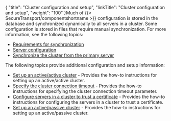 {
    "title": "Cluster configuration and setup",
    "linkTitle": "Cluster configuration and setup",
    "weight": "100"
}Much of {{< SecureTransport/componentshortname  >}} configuration is stored in the database and synchronized dynamically to all servers in a cluster. Some configuration is stored in files that require manual synchronization. For more information, see the following topics:

-   <a href="../c_st_managestandardcluster/c_st_standard_cluster_synchronization#Requirem" class="MCXref xref">Requirements for synchronization</a>
-   <a href="../../operations_menu/c_st_serverconfiguration#ServerMenu_1832073003_1107076" class="MCXref xref">Server configuration</a>
-   <a href="../c_st_managestandardcluster/c_st_standard_cluster_synchronization#Synchron" class="MCXref xref">Synchronize the cluster from the primary server</a>

The following topics provide additional configuration and setup information:

-   <a href="t_st_setup_active-active_cluster" class="MCXref xref">Set up an active/active cluster</a> - Provides the how-to instructions for setting up an active/active cluster.
-   <a href="t_st_specify_cluster_connection_timeout" class="MCXref xref">Specify the cluster connection timeout</a> - Provides the how-to instructions for specifying the cluster connection timeout parameter.
-   <a href="t_st_configure_servers_cluste_trust_certificate" class="MCXref xref">Configure servers in a cluster to trust a certificate</a> - Provides the how-to instructions for configuring the servers in a cluster to trust a certificate.
-   <a href="t_st_setup_active-passive_cluster" class="MCXref xref">Set up an active/passive cluster</a> - Provides the how-to instructions for setting up an active/passive cluster.
